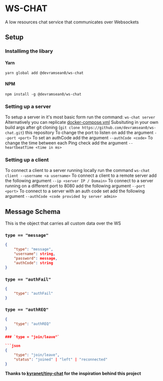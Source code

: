 # WS-CHAT

A low resources chat service that communicates over Websockets

## Setup

### Installimg the libary

#### Yarn

`yarn global add @devramsean0/ws-chat`

#### NPM

`npm install -g @devramsean0/ws-chat`

### Setting up a server

To setup a server in it's most basic form run the command:
`ws-chat server`
Alternatively you can replicate [docker-compose.yml](https://github.com/devramsean0/ws-chat/blob/main/docker-compose.yml) Subsituting in your own build args after git cloning (`git clone https://github.com/devramsean0/ws-chat.git`) this repository
To change the port to listen on add the argument
`--port <port>`
To set an authCode add the argument `--authCode <code>`
To change the time between each Ping check add the argument `--heartbeatTime <time in ms>`

### Setting up a client

To connect a client to a server running locally run the command `ws-chat client --username <a username>`
To connect a client to a remote server add the following argument `--ip <server IP / Domain>`
To connect to a server running on a different port to 8080 add the following argument `--port <port>`
To connect to a server with an auth code set add the following argument
`--authCode <code provided by server admin>`

## Message Schema

This is the object that carries all custom data over the WS

### `type == "message"`

```json
{
    "type": "message",
    "username": string,
    "password": message,
    "authCode": string
}
```

### `type == "authFail"`

```json
{
	"type": "authFail"
}
```

### `type == "authREQ"`

````json
{
    "type": "authREQ"
}

### `type = "join/leave"`

```json
{
    "type": "join/leave",
    "status": "joined" | "left" | "reconnected"
}
````

**Thanks to [kyranet/tiny-chat](https://github.com/kyranet/tiny-chat/) for the inspiration behind this project**
